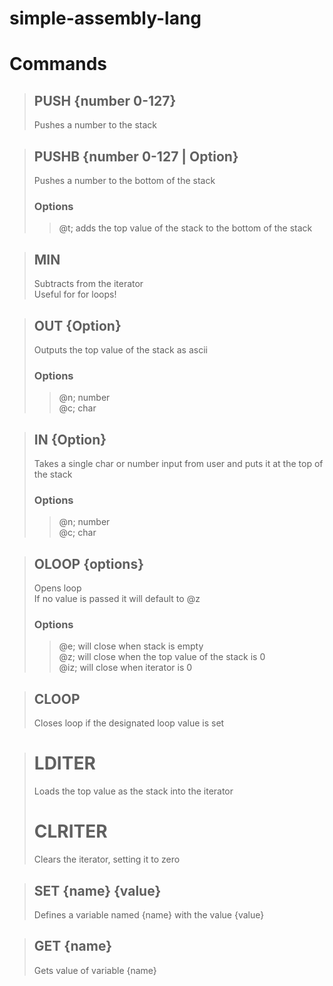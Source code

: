 # simple-assembly-lang
 
# Commands
> ## PUSH {number 0-127}
> Pushes a number to the stack  

> ## PUSHB {number 0-127 | Option}
> Pushes a number to the bottom of the stack  
> ### Options  
>> @t; adds the top value of the stack to the bottom of the stack

> ## MIN
> Subtracts from the iterator  
> Useful for for loops!  

> ## OUT {Option}
> Outputs the top value of the stack as ascii  
> ### Options
>> @n; number  
>> @c; char  

> ## IN {Option}
> Takes a single char or number input from user and puts it at the top of the stack  
> ### Options
>> @n; number  
>> @c; char  

> ## OLOOP {options}
> Opens loop  
> If no value is passed it will default to @z  
> ### Options
>> @e; will close when stack is empty  
>> @z; will close when the top value of the stack is 0  
>> @iz; will close when iterator is 0  

> ## CLOOP
> Closes loop if the designated loop value is set  

> # LDITER
> Loads the top value as the stack into the iterator  
> # CLRITER
> Clears the iterator, setting it to zero  

> ## SET {name} {value}
> Defines a variable named {name} with the value {value}  

> ## GET {name}
> Gets value of variable {name}  